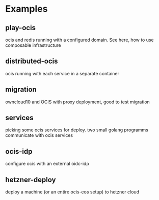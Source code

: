 # Examples

## play-ocis
ocis and redis running with a configured domain. See here, how to use composable infrastructure

## distributed-ocis
ocis running with each service in a separate container

## migration
owncloud10 and OCIS with proxy deployment, good to test migration

## services
picking some ocis services for deploy. two small golang programms communicate with ocis services

## ocis-idp
configure ocis with an external oidc-idp

## hetzner-deploy
deploy a machine (or an entire ocis-eos setup) to hetzner cloud
